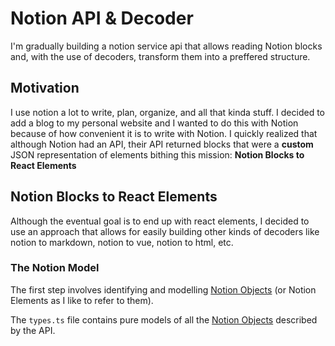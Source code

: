 # Notion API & Decoder

I'm gradually building a notion service api that allows reading Notion blocks and, with the use of decoders, transform them into a preffered structure.

## Motivation

I use notion a lot to write, plan, organize, and all that kinda stuff. I decided to add a blog to my personal website and I wanted to do this with Notion because of how convenient it is to write with Notion. I quickly realized that although Notion had an API, their API returned blocks that were a **custom** JSON representation of elements bithing this mission: **Notion Blocks to React Elements**


## Notion Blocks to React Elements

Although the eventual goal is to end up with react elements, I decided to use an approach that allows for easily building other kinds of decoders like notion to markdown, notion to vue, notion to html, etc.


### **The Notion Model**

The first step involves identifying and modelling [Notion Objects](https://developers.notion.com/reference/block#:~:text=Versioning-,OBJECTS,-Block) (or Notion Elements as I like to refer to them).

The `types.ts` file contains pure models of all the [Notion Objects](https://developers.notion.com/reference/block#:~:text=Versioning-,OBJECTS,-Block) described by the API.

